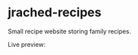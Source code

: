 # jrached-recipes

Small recipe website storing family recipes.

Live preview: 

<a href="https://jrached.github.io/jrached-recipes/"></a>